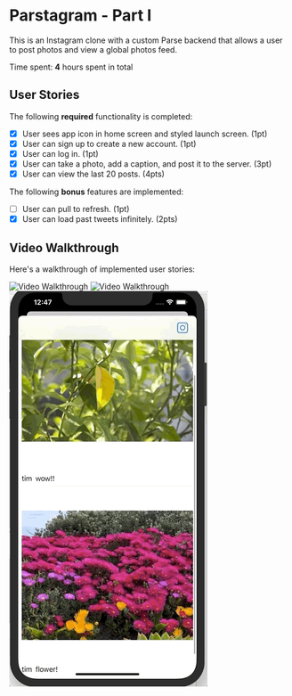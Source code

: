 # Parstagram - Part I

This is an Instagram clone with a custom Parse backend that allows a user to post photos and view a global photos feed.

Time spent: **4** hours spent in total

## User Stories

The following **required** functionality is completed:

- [x] User sees app icon in home screen and styled launch screen. (1pt)
- [x] User can sign up to create a new account. (1pt)
- [x] User can log in. (1pt)
- [x] User can take a photo, add a caption, and post it to the server. (3pt)
- [x] User can view the last 20 posts. (4pts)

The following **bonus** features are implemented:

- [ ] User can pull to refresh. (1pt)
- [x] User can load past tweets infinitely. (2pts)

## Video Walkthrough

Here's a walkthrough of implemented user stories:

<img src='https://github.com/HanjingZhu/Parstagram/blob/master/login.gif' title='Video Walkthrough' width='' alt='Video Walkthrough' />

<img src='https://github.com/HanjingZhu/Parstagram/blob/master/upload.gif' title='Video Walkthrough' width='' alt='Video Walkthrough' />

<img src='https://github.com/HanjingZhu/Parstagram/blob/master/feed.gif' title='Video Walkthrough' width='' alt='Video Walkthrough' />

